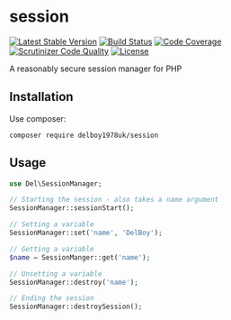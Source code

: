 # session
[![Latest Stable Version](https://poser.pugx.org/delboy1978uk/session/v/stable)](https://packagist.org/packages/delboy1978uk/session) [![Build Status](https://travis-ci.com/delboy1978uk/session.png?branch=master)](https://travis-ci.com/delboy1978uk/session) [![Code Coverage](https://scrutinizer-ci.com/g/delboy1978uk/session/badges/coverage.png?b=master)](https://scrutinizer-ci.com/g/delboy1978uk/session/?branch=master) [![Scrutinizer Code Quality](https://scrutinizer-ci.com/g/delboy1978uk/session/badges/quality-score.png?b=master)](https://scrutinizer-ci.com/g/delboy1978uk/session/?branch=master) [![License](https://poser.pugx.org/delboy1978uk/session/license)](https://packagist.org/packages/delboy1978uk/session)


A reasonably secure session manager for PHP
## Installation
Use composer:
```
composer require delboy1978uk/session
```
## Usage
```php
use Del\SessionManager;

// Starting the session - also takes a name argument
SessionManager::sessionStart();

// Setting a variable
SessionManager::set('name', 'DelBoy');

// Getting a variable
$name = SessionManger::get('name');

// Unsetting a variable
SessionManager::destroy('name');

// Ending the session
SessionManager::destroySession();

```
